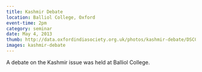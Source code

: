 ```yaml
---
title: Kashmir Debate
location: Balliol College, Oxford
event-time: 2pm
category: seminar
date: May 4, 2013
thumb: http://data.oxfordindiasociety.org.uk/photos/kashmir-debate/DSC03098.JPG
images: kashmir-debate
---
```


A debate on the Kashmir issue was held at Balliol College.
